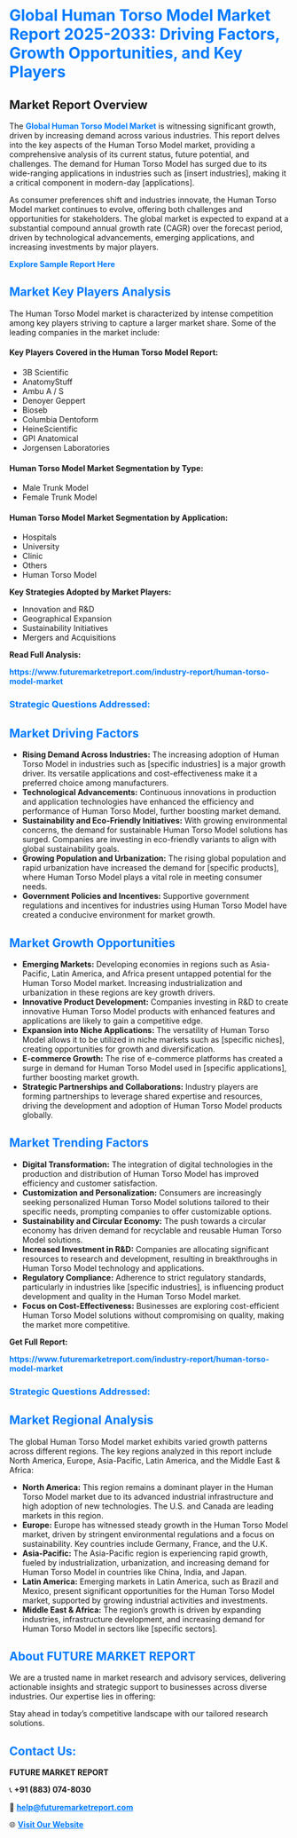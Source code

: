 <h1 style="color: #007BFF;">Global Human Torso Model Market Report 2025-2033: Driving Factors, Growth Opportunities, and Key Players</h1>

<section id="overview">
<h2>Market Report Overview</h2>
<p>The <a href="https://www.futuremarketreport.com/industry-report/human-torso-model-market" style="color: #007BFF; text-decoration: none;"><strong>Global Human Torso Model Market</strong></a> is witnessing significant growth, driven by increasing demand across various industries. This report delves into the key aspects of the Human Torso Model market, providing a comprehensive analysis of its current status, future potential, and challenges. The demand for Human Torso Model has surged due to its wide-ranging applications in industries such as [insert industries], making it a critical component in modern-day [applications].</p>
<p>As consumer preferences shift and industries innovate, the Human Torso Model market continues to evolve, offering both challenges and opportunities for stakeholders. The global market is expected to expand at a substantial compound annual growth rate (CAGR) over the forecast period, driven by technological advancements, emerging applications, and increasing investments by major players.</p>
</section>

<section id="overview">
<p><a href="https://www.futuremarketreport.com/request-sample/reportId=127080" style="color: #007BFF; text-decoration: none;"><strong>Explore Sample Report Here</strong></a></p>
</section>

<section id="key-players">
<h2 style="color: #007BFF;">Market Key Players Analysis</h2>
<p>The Human Torso Model market is characterized by intense competition among key players striving to capture a larger market share. Some of the leading companies in the market include:</p>
<h4>Key Players Covered in the Human Torso Model Report:</h4>
<ul><li>3B Scientific</li><li>AnatomyStuff</li><li>Ambu A / S</li><li>Denoyer Geppert</li><li>Bioseb</li><li>Columbia Dentoform</li><li>HeineScientific</li><li>GPI Anatomical</li><li>Jorgensen Laboratories</li></ul>
<h4>Human Torso Model Market Segmentation by Type:</h4>
<ul><li>Male Trunk Model</li><li>Female Trunk Model</li></ul>

<h4>Human Torso Model Market Segmentation by Application:</h4>
<ul><li>Hospitals</li><li>University</li><li>Clinic</li><li>Others</li><li>Human Torso Model</li></ul>
<p><strong>Key Strategies Adopted by Market Players:</strong></p>
<ul>
<li>Innovation and R&D</li>
<li>Geographical Expansion</li>
<li>Sustainability Initiatives</li>
<li>Mergers and Acquisitions</li>
</ul>
</section>

<section>
<p><strong>Read Full Analysis: </strong></p><a href="https://www.futuremarketreport.com/industry-report/human-torso-model-market" style="color: #007BFF; text-decoration: none;"><strong>https://www.futuremarketreport.com/industry-report/human-torso-model-market</strong></a>
<h3 style="color: #007BFF;">Strategic Questions Addressed:</h3>
</section>

<section id="driving-factors">
<h2 style="color: #007BFF;">Market Driving Factors</h2>
<ul>
<li><strong>Rising Demand Across Industries:</strong> The increasing adoption of Human Torso Model in industries such as [specific industries] is a major growth driver. Its versatile applications and cost-effectiveness make it a preferred choice among manufacturers.</li>
<li><strong>Technological Advancements:</strong> Continuous innovations in production and application technologies have enhanced the efficiency and performance of Human Torso Model, further boosting market demand.</li>
<li><strong>Sustainability and Eco-Friendly Initiatives:</strong> With growing environmental concerns, the demand for sustainable Human Torso Model solutions has surged. Companies are investing in eco-friendly variants to align with global sustainability goals.</li>
<li><strong>Growing Population and Urbanization:</strong> The rising global population and rapid urbanization have increased the demand for [specific products], where Human Torso Model plays a vital role in meeting consumer needs.</li>
<li><strong>Government Policies and Incentives:</strong> Supportive government regulations and incentives for industries using Human Torso Model have created a conducive environment for market growth.</li>
</ul>
</section>

<section id="growth-opportunities">
<h2 style="color: #007BFF;">Market Growth Opportunities</h2>
<ul>
<li><strong>Emerging Markets:</strong> Developing economies in regions such as Asia-Pacific, Latin America, and Africa present untapped potential for the Human Torso Model market. Increasing industrialization and urbanization in these regions are key growth drivers.</li>
<li><strong>Innovative Product Development:</strong> Companies investing in R&D to create innovative Human Torso Model products with enhanced features and applications are likely to gain a competitive edge.</li>
<li><strong>Expansion into Niche Applications:</strong> The versatility of Human Torso Model allows it to be utilized in niche markets such as [specific niches], creating opportunities for growth and diversification.</li>
<li><strong>E-commerce Growth:</strong> The rise of e-commerce platforms has created a surge in demand for Human Torso Model used in [specific applications], further boosting market growth.</li>
<li><strong>Strategic Partnerships and Collaborations:</strong> Industry players are forming partnerships to leverage shared expertise and resources, driving the development and adoption of Human Torso Model products globally.</li>
</ul>
</section>

<section id="trending-factors">
<h2 style="color: #007BFF;">Market Trending Factors</h2>
<ul>
<li><strong>Digital Transformation:</strong> The integration of digital technologies in the production and distribution of Human Torso Model has improved efficiency and customer satisfaction.</li>
<li><strong>Customization and Personalization:</strong> Consumers are increasingly seeking personalized Human Torso Model solutions tailored to their specific needs, prompting companies to offer customizable options.</li>
<li><strong>Sustainability and Circular Economy:</strong> The push towards a circular economy has driven demand for recyclable and reusable Human Torso Model solutions.</li>
<li><strong>Increased Investment in R&D:</strong> Companies are allocating significant resources to research and development, resulting in breakthroughs in Human Torso Model technology and applications.</li>
<li><strong>Regulatory Compliance:</strong> Adherence to strict regulatory standards, particularly in industries like [specific industries], is influencing product development and quality in the Human Torso Model market.</li>
<li><strong>Focus on Cost-Effectiveness:</strong> Businesses are exploring cost-efficient Human Torso Model solutions without compromising on quality, making the market more competitive.</li>
</ul>
</section>

<section>
<p><strong>Get Full Report: </strong></p><a href="https://www.futuremarketreport.com/industry-report/human-torso-model-market" style="color: #007BFF; text-decoration: none;"><strong>https://www.futuremarketreport.com/industry-report/human-torso-model-market</strong></a>
<h3 style="color: #007BFF;">Strategic Questions Addressed:</h3>
</section>


<section id="regional-analysis">
<h2 style="color: #007BFF;">Market Regional Analysis</h2>
<p>The global Human Torso Model market exhibits varied growth patterns across different regions. The key regions analyzed in this report include North America, Europe, Asia-Pacific, Latin America, and the Middle East & Africa:</p>
<ul>
<li><strong>North America:</strong> This region remains a dominant player in the Human Torso Model market due to its advanced industrial infrastructure and high adoption of new technologies. The U.S. and Canada are leading markets in this region.</li>
<li><strong>Europe:</strong> Europe has witnessed steady growth in the Human Torso Model market, driven by stringent environmental regulations and a focus on sustainability. Key countries include Germany, France, and the U.K.</li>
<li><strong>Asia-Pacific:</strong> The Asia-Pacific region is experiencing rapid growth, fueled by industrialization, urbanization, and increasing demand for Human Torso Model in countries like China, India, and Japan.</li>
<li><strong>Latin America:</strong> Emerging markets in Latin America, such as Brazil and Mexico, present significant opportunities for the Human Torso Model market, supported by growing industrial activities and investments.</li>
<li><strong>Middle East & Africa:</strong> The region’s growth is driven by expanding industries, infrastructure development, and increasing demand for Human Torso Model in sectors like [specific sectors].</li>
</ul>
</section>

<footer>
<h2 style="color: #007BFF;">About FUTURE MARKET REPORT</h2>
<p>We are a trusted name in market research and advisory services, delivering actionable insights and strategic support to businesses across diverse industries. Our expertise lies in offering:</p>

<p>Stay ahead in today’s competitive landscape with our tailored research solutions.</p>

<h2 style="color: #007BFF;">Contact Us:</h2>
<p><strong>FUTURE MARKET REPORT</strong></p>
<p>📞 <strong>+91 (883) 074-8030</strong></p>
<p>📧 <strong><a href="mailto:help@futuremarketreport.com" style="color: #007BFF;">help@futuremarketreport.com</a></strong></p>
<p>🌐 <strong><a href="https://www.futuremarketreport.com/" style="color: #007BFF;">Visit Our Website</a></strong></p>
</footer>